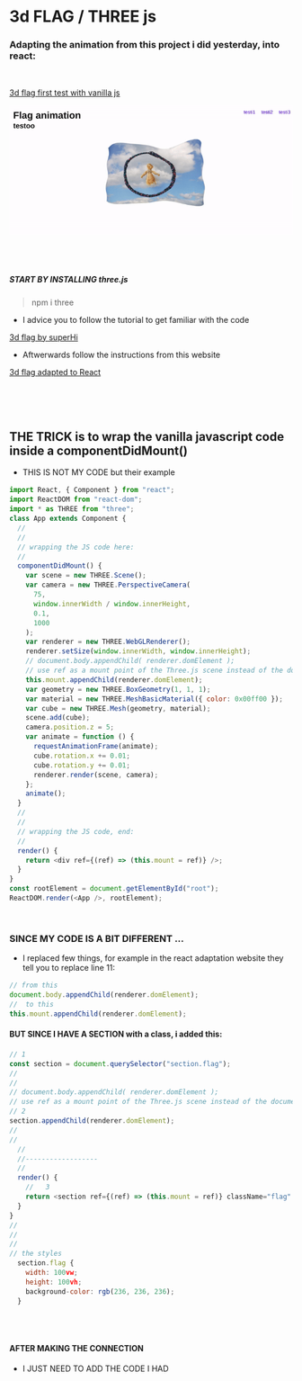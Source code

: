 # 3d FLAG / THREE js

### Adapting the animation from this project i did yesterday, into react:

<br>

[3d flag first test with vanilla js](https://github.com/nadiamariduena/3d-waving-flag-threejs)

[<img src="./src/img/flag-test-vanillajs1.gif">](https://github.com/nadiamariduena/3d-waving-flag-threejs)

<br>
<br>

##### START BY INSTALLING three.js

> npm i three

- I advice you to follow the tutorial to get familiar with the code

[3d flag by superHi](https://www.superhi.com/video/how-to-make-a-3d-waving-flag-using-three-js-webgl-and-javascript)

- Aftwerwards follow the instructions from this website

[3d flag adapted to React](https://blog.bitsrc.io/starting-with-react-16-and-three-js-in-5-minutes-3079b8829817)

<br>
<br>
<br>

## THE TRICK is to wrap the vanilla javascript code inside a componentDidMount()

- THIS IS NOT MY CODE but their example

```javascript
import React, { Component } from "react";
import ReactDOM from "react-dom";
import * as THREE from "three";
class App extends Component {
  //
  //
  // wrapping the JS code here:
  //
  componentDidMount() {
    var scene = new THREE.Scene();
    var camera = new THREE.PerspectiveCamera(
      75,
      window.innerWidth / window.innerHeight,
      0.1,
      1000
    );
    var renderer = new THREE.WebGLRenderer();
    renderer.setSize(window.innerWidth, window.innerHeight);
    // document.body.appendChild( renderer.domElement );
    // use ref as a mount point of the Three.js scene instead of the document.body
    this.mount.appendChild(renderer.domElement);
    var geometry = new THREE.BoxGeometry(1, 1, 1);
    var material = new THREE.MeshBasicMaterial({ color: 0x00ff00 });
    var cube = new THREE.Mesh(geometry, material);
    scene.add(cube);
    camera.position.z = 5;
    var animate = function () {
      requestAnimationFrame(animate);
      cube.rotation.x += 0.01;
      cube.rotation.y += 0.01;
      renderer.render(scene, camera);
    };
    animate();
  }
  //
  //
  // wrapping the JS code, end:
  //
  render() {
    return <div ref={(ref) => (this.mount = ref)} />;
  }
}
const rootElement = document.getElementById("root");
ReactDOM.render(<App />, rootElement);
```

<br>

### SINCE MY CODE IS A BIT DIFFERENT ...

- I replaced few things, for example in the react adaptation website they tell you to replace line 11:

```javascript
// from this
document.body.appendChild(renderer.domElement);
//  to this
this.mount.appendChild(renderer.domElement);
```

#### BUT SINCE I HAVE A SECTION with a class, i added this:

```javascript
// 1
const section = document.querySelector("section.flag");
//
//
// document.body.appendChild( renderer.domElement );
// use ref as a mount point of the Three.js scene instead of the document.body
// 2
section.appendChild(renderer.domElement);
//
//
  //
  //------------------
  //
  render() {
    //   3
    return <section ref={(ref) => (this.mount = ref)} className="flag" />;
  }
}
//
//
//
// the styles
  section.flag {
    width: 100vw;
    height: 100vh;
    background-color: rgb(236, 236, 236);
  }
```

<br>
<br>

#### AFTER MAKING THE CONNECTION 

- I JUST NEED TO ADD THE CODE I HAD 

```javascript

```